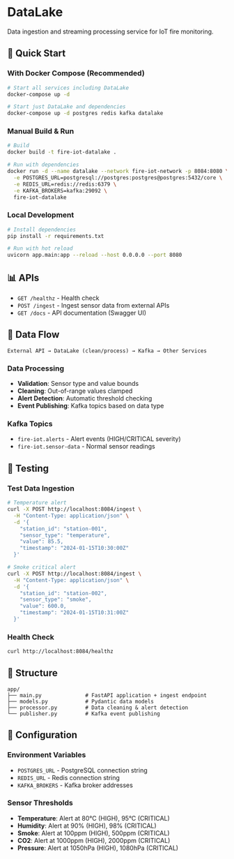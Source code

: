 # DataLake

Data ingestion and streaming processing service for IoT fire monitoring.

## 🚀 Quick Start

### With Docker Compose (Recommended)
```bash
# Start all services including DataLake
docker-compose up -d

# Start just DataLake and dependencies
docker-compose up -d postgres redis kafka datalake
```

### Manual Build & Run
```bash
# Build
docker build -t fire-iot-datalake .

# Run with dependencies
docker run -d --name datalake --network fire-iot-network -p 8084:8080 \
  -e POSTGRES_URL=postgresql://postgres:postgres@postgres:5432/core \
  -e REDIS_URL=redis://redis:6379 \
  -e KAFKA_BROKERS=kafka:29092 \
  fire-iot-datalake
```

### Local Development
```bash
# Install dependencies
pip install -r requirements.txt

# Run with hot reload
uvicorn app.main:app --reload --host 0.0.0.0 --port 8080
```

## 📊 APIs

- `GET /healthz` - Health check
- `POST /ingest` - Ingest sensor data from external APIs
- `GET /docs` - API documentation (Swagger UI)

## 🔄 Data Flow

```
External API → DataLake (clean/process) → Kafka → Other Services
```

### Data Processing
- **Validation**: Sensor type and value bounds
- **Cleaning**: Out-of-range values clamped
- **Alert Detection**: Automatic threshold checking
- **Event Publishing**: Kafka topics based on data type

### Kafka Topics
- `fire-iot.alerts` - Alert events (HIGH/CRITICAL severity)
- `fire-iot.sensor-data` - Normal sensor readings

## 🧪 Testing

### Test Data Ingestion
```bash
# Temperature alert
curl -X POST http://localhost:8084/ingest \
  -H "Content-Type: application/json" \
  -d '{
    "station_id": "station-001",
    "sensor_type": "temperature",
    "value": 85.5,
    "timestamp": "2024-01-15T10:30:00Z"
  }'

# Smoke critical alert
curl -X POST http://localhost:8084/ingest \
  -H "Content-Type: application/json" \
  -d '{
    "station_id": "station-002",
    "sensor_type": "smoke",
    "value": 600.0,
    "timestamp": "2024-01-15T10:31:00Z"
  }'
```

### Health Check
```bash
curl http://localhost:8084/healthz
```

## 📁 Structure

```
app/
├── main.py              # FastAPI application + ingest endpoint
├── models.py            # Pydantic data models
├── processor.py         # Data cleaning & alert detection
└── publisher.py         # Kafka event publishing
```

## 🔧 Configuration

### Environment Variables
- `POSTGRES_URL` - PostgreSQL connection string
- `REDIS_URL` - Redis connection string  
- `KAFKA_BROKERS` - Kafka broker addresses

### Sensor Thresholds
- **Temperature**: Alert at 80°C (HIGH), 95°C (CRITICAL)
- **Humidity**: Alert at 90% (HIGH), 98% (CRITICAL)
- **Smoke**: Alert at 100ppm (HIGH), 500ppm (CRITICAL)
- **CO2**: Alert at 1000ppm (HIGH), 2000ppm (CRITICAL)
- **Pressure**: Alert at 1050hPa (HIGH), 1080hPa (CRITICAL)
